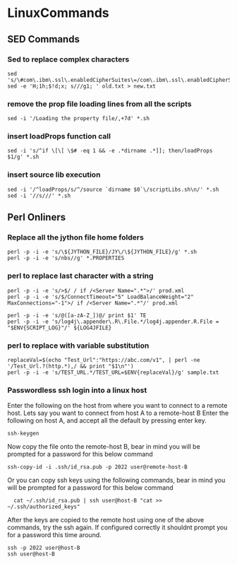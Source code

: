 # LinuxCommands

## SED Commands
### Sed to replace complex characters 
```
sed 's/\#com\.ibm\.ssl\.enabledCipherSuites\=/com\.ibm\.ssl\.enabledCipherSuites\=SSL_ECDHE_RSA_WITH_AES_128_GCM_SHA256/1'
sed -e 'H;1h;$!d;x; s///g1; ' old.txt > new.txt
```
### remove the prop file loading lines from all the scripts
```
sed -i '/Loading the property file/,+7d' *.sh
```
### insert loadProps function call
```
sed -i 's/^if \[\[ \$# -eq 1 && -e .*dirname .*]]; then/loadProps $1/g' *.sh
```
### insert source lib execution
```
sed -i '/^loadProps/s/^/source `dirname $0`\/scriptLibs.sh\n/' *.sh
sed -i '//s///' *.sh
```
## Perl Onliners 

### Replace all the jython file home folders
```
perl -p -i -e 's/\${JYTHON_FILE}/JY\/\${JYTHON_FILE}/g' *.sh
perl -p -i -e 's/nbs//g' *.PROPERTIES
```
### perl to replace last character with a string
```
perl -p -i -e 's/>$/ / if /<Server Name=".*">/' prod.xml
perl -p -i -e 's/$/ConnectTimeout="5" LoadBalanceWeight="2" MaxConnections="-1">/ if /<Server Name=".*"/' prod.xml

perl -p -i -e 's/@([a-zA-Z_])@/ print $1' TE
perl -p -i -e 's/log4j\.appender\.R\.File.*/log4j.appender.R.File = "$ENV{SCRIPT_LOG}"/' ${LOG4JFILE}
```
### perl to replace with variable substitution
```
replaceVal=$(echo "Test_Url":"https://abc.com/v1", | perl -ne '/Test_Url.?(http.*),/ && print "$1\n"')
perl -p -i -e 's/TEST_URL.*/TEST_URL=$ENV{replaceVal}/g' sample.txt
```
### Passwordless ssh login into a linux host
Enter the following on the host from where you want to connect to a remote host.
Lets say you want to connect from host A to a remote-host B
Enter the following on host A, and accept all the default by pressing enter key.
```
ssh-keygen
```
Now copy the file onto the remote-host B, bear in mind you will be prompted for a password for this below command
```
ssh-copy-id -i .ssh/id_rsa.pub -p 2022 user@remote-host-B
```

Or you can copy ssh keys using the following commands, bear in mind you will be prompted for a password for this below command
```
  cat ~/.ssh/id_rsa.pub | ssh user@host-B "cat >> ~/.ssh/authorized_keys"
```
After the keys are copied to the remote host using one of the above commands, try the ssh again.
If configured correctly it shouldnt prompt you for a password this time around.
```
ssh -p 2022 user@host-B
ssh user@host-B
```
